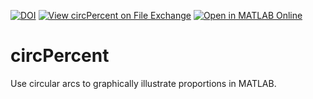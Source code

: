 [![DOI](https://zenodo.org/badge/736407888.svg)](https://zenodo.org/doi/10.5281/zenodo.10460350) 
[![View circPercent on File Exchange](https://www.mathworks.com/matlabcentral/images/matlab-file-exchange.svg)](https://www.mathworks.com/matlabcentral/fileexchange/157171-circpercent)
[![Open in MATLAB Online](https://www.mathworks.com/images/responsive/global/open-in-matlab-online.svg)](https://matlab.mathworks.com/open/github/v1?repo=cgallimore25/circPercent&file=README.md)

# circPercent
Use circular arcs to graphically illustrate proportions in MATLAB.
